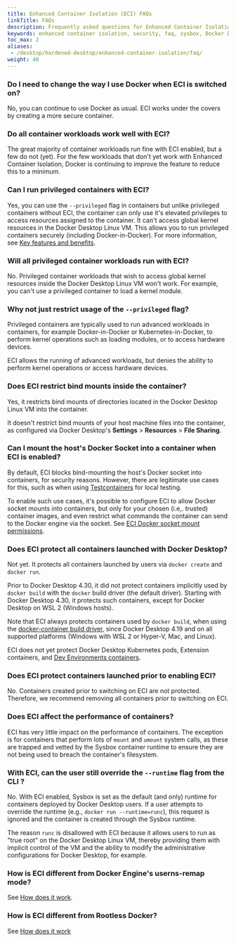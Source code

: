 ```yaml
---
title: Enhanced Container Isolation (ECI) FAQs
linkTitle: FAQs
description: Frequently asked questions for Enhanced Container Isolation
keywords: enhanced container isolation, security, faq, sysbox, Docker Desktop
toc_max: 2
aliases:
 - /desktop/hardened-desktop/enhanced-container-isolation/faq/
weight: 40
---
```


### Do I need to change the way I use Docker when ECI is switched on?

No, you can continue to use Docker as usual. ECI works under the covers by
creating a more secure container.

### Do all container workloads work well with ECI?

The great majority of container workloads run fine with ECI enabled, but a few
do not (yet). For the few workloads that don't yet work with Enhanced Container
Isolation, Docker is continuing to improve the feature to reduce this to a
minimum.

### Can I run privileged containers with ECI?

Yes, you can use the `--privileged` flag in containers but unlike privileged
containers without ECI, the container can only use it's elevated privileges to
access resources assigned to the container. It can't access global kernel
resources in the Docker Desktop Linux VM. This allows you to run privileged
containers securely (including Docker-in-Docker). For more information, see [Key features and benefits](features-benefits.md#privileged-containers-are-also-secured).

### Will all privileged container workloads run with ECI?

No. Privileged container workloads that wish to access global kernel resources
inside the Docker Desktop Linux VM won't work. For example, you can't use a
privileged container to load a kernel module.

### Why not just restrict usage of the `--privileged` flag?

Privileged containers are typically used to run advanced workloads in
containers, for example Docker-in-Docker or Kubernetes-in-Docker, to
perform kernel operations such as loading modules, or to access hardware
devices.

ECI allows the running of advanced workloads, but denies the ability to perform
kernel operations or access hardware devices.

### Does ECI restrict bind mounts inside the container?

Yes, it restricts bind mounts of directories located in the Docker Desktop Linux
VM into the container.

It doesn't restrict bind mounts of your host machine files into the container,
as configured via Docker Desktop's **Settings** > **Resources** > **File Sharing**.

### Can I mount the host's Docker Socket into a container when ECI is enabled?

By default, ECI blocks bind-mounting the host's Docker socket into containers,
for security reasons. However, there are legitimate use cases for this, such as
when using [Testcontainers](https://testcontainers.com/) for local testing.

To enable such use cases, it's possible to configure ECI to allow Docker socket
mounts into containers, but only for your chosen (i.e,. trusted) container images, and
even restrict what commands the container can send to the Docker engine via the socket.
See [ECI Docker socket mount permissions](config.md#docker-socket-mount-permissions).

### Does ECI protect all containers launched with Docker Desktop?

Not yet. It protects all containers launched by users via `docker create` and
`docker run`.

Prior to Docker Desktop 4.30, it did not protect containers implicitly used by
`docker build` with the `docker` build driver (the default driver). Starting
with Docker Desktop 4.30, it protects such containers, except for Docker Desktop
on WSL 2 (Windows hosts).

Note that ECI always protects containers used by `docker build`, when using the
[docker-container build driver](/manuals/build/builders/drivers/_index.md), since Docker
Desktop 4.19 and on all supported platforms (Windows with WSL 2 or Hyper-V, Mac,
and Linux).

ECI does not yet protect Docker Desktop Kubernetes pods, Extension containers,
and [Dev Environments containers](/manuals/desktop/dev-environments/_index.md).

### Does ECI protect containers launched prior to enabling ECI?

No. Containers created prior to switching on ECI are not protected. Therefore, we
recommend removing all containers prior to switching on ECI.

### Does ECI affect the performance of containers?

ECI has very little impact on the performance of
containers. The exception is for containers that perform lots of `mount` and
`umount` system calls, as these are trapped and vetted by the Sysbox container
runtime to ensure they are not being used to breach the container's filesystem.

### With ECI, can the user still override the `--runtime` flag from the CLI ?

No. With ECI enabled, Sysbox is set as the default (and only) runtime for
containers deployed by Docker Desktop users. If a user attempts to override the
runtime (e.g., `docker run --runtime=runc`), this request is ignored and the
container is created through the Sysbox runtime.

The reason `runc` is disallowed with ECI because it allows users to run as "true
root" on the Docker Desktop Linux VM, thereby providing them with implicit
control of the VM and the ability to modify the administrative configurations
for Docker Desktop, for example.

### How is ECI different from Docker Engine's userns-remap mode?

See [How does it work](how-eci-works.md#enhanced-container-isolation-vs-docker-userns-remap-mode).

### How is ECI different from Rootless Docker?

See [How does it work](how-eci-works.md#enhanced-container-isolation-vs-rootless-docker)
